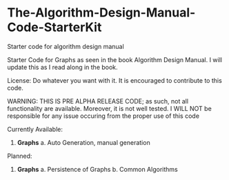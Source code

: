 # The-Algorithm-Design-Manual-Code-StarterKit
Starter code for algorithm design manual

Starter Code for Graphs as seen in the book Algorithm Design Manual. I will update this as I read along in the book.

License: Do whatever you want with it.
	It is encouraged to contribute to this code.

WARNING: THIS IS PRE ALPHA RELEASE CODE; as such, not all functionality are available.
	Moreover, it is not well tested. I WILL NOT be responsible for any issue occuring from
	the proper use of this code
	
	
Currently Available:

1. <b>Graphs</b>
  a. Auto Generation, manual generation

Planned:

1. <b>Graphs</b>
  a. Persistence of Graphs
  b. Common Algorithms
